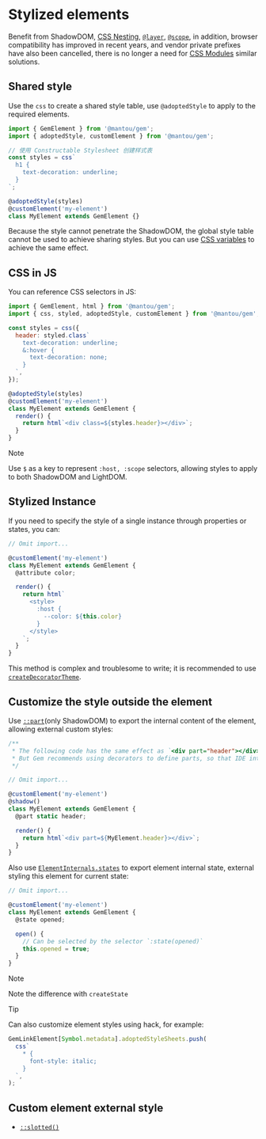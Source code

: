 # Stylized elements

Benefit from ShadowDOM, [CSS Nesting](https://drafts.csswg.org/css-nesting-1/), [`@layer`](https://developer.mozilla.org/en-US/docs/Web/CSS/@layer), [`@scope`](https://developer.mozilla.org/en-US/docs/Web/CSS/@scope), in addition, browser compatibility has improved in recent years, and vendor private prefixes have also been cancelled, there is no longer a need for [CSS Modules](https://css-tricks.com/css-modules-part-3-react/) similar solutions.

## Shared style

Use the `css` to create a shared style table, use `@adoptedStyle` to apply to the required elements.

```js 11
import { GemElement } from '@mantou/gem';
import { adoptedStyle, customElement } from '@mantou/gem';

// 使用 Constructable Stylesheet 创建样式表
const styles = css`
  h1 {
    text-decoration: underline;
  }
`;

@adoptedStyle(styles)
@customElement('my-element')
class MyElement extends GemElement {}
```

Because the style cannot penetrate the ShadowDOM, the global style table cannot be used to achieve sharing styles.
But you can use [CSS variables](https://developer.mozilla.org/en-US/docs/Web/CSS/--*) to achieve the same effect.

## CSS in JS

You can reference CSS selectors in JS:

```js 17
import { GemElement, html } from '@mantou/gem';
import { css, styled, adoptedStyle, customElement } from '@mantou/gem';

const styles = css({
  header: styled.class`
    text-decoration: underline;
    &:hover {
      text-decoration: none;
    }
  `,
});

@adoptedStyle(styles)
@customElement('my-element')
class MyElement extends GemElement {
  render() {
    return html`<div class=${styles.header}></div>`;
  }
}
```

> [!NOTE]
> Use `$` as a key to represent `:host, :scope` selectors, allowing styles to apply to both ShadowDOM and LightDOM.

## Stylized Instance

If you need to specify the style of a single instance through properties or states, you can:

```js
// Omit import...

@customElement('my-element')
class MyElement extends GemElement {
  @attribute color;

  render() {
    return html`
      <style>
        :host {
          --color: ${this.color}
        }
      </style>
    `;
  }
}
```

This method is complex and troublesome to write; it is recommended to use [`createDecoratorTheme`](../002-advance/003-theme.md#element-level-theme).

## Customize the style outside the element

Use [`::part`](https://drafts.csswg.org/css-shadow-parts-1/#part)(only ShadowDOM) to export the internal content of the element, allowing external custom styles:

```js 14
/**
 * The following code has the same effect as `<div part="header"></div>`,
 * But Gem recommends using decorators to define parts, so that IDE integration can be done well in the future
 */

// Omit import...

@customElement('my-element')
@shadow()
class MyElement extends GemElement {
  @part static header;

  render() {
    return html`<div part=${MyElement.header}></div>`;
  }
}
```

Also use [`ElementInternals.states`](https://developer.mozilla.org/en-US/docs/Web/API/ElementInternals/states) to export element internal state, external styling this element for current state:

```js
// Omit import...

@customElement('my-element')
class MyElement extends GemElement {
  @state opened;

  open() {
    // Can be selected by the selector `:state(opened)`
    this.opened = true;
  }
}
```

> [!NOTE]
> Note the difference with `createState`

> [!TIP]
> Can also customize element styles using hack, for example:
>
> ```js
> GemLinkElement[Symbol.metadata].adoptedStyleSheets.push(
>   css`
>     * {
>       font-style: italic;
>     }
>   `,
> );
> ```

## Custom element external style

- [`::slotted()`](https://developer.mozilla.org/en-US/docs/Web/CSS/::slotted)
